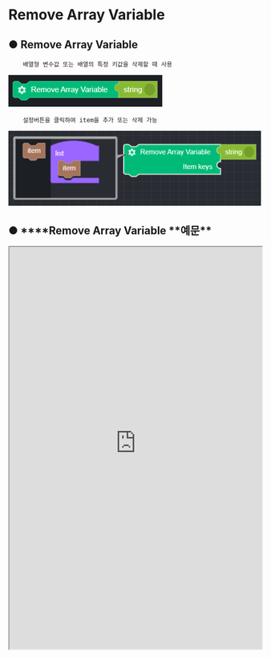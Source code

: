 # Remove Array Variable

## ● **Remove Array Variable**

        배열형 변수값 또는 배열의 특정 키값을 삭제할 때 사용

![](../../img/assets/image%20%28216%29.png)

        설정버튼을 클릭하여 item을 추가 또는 삭제 가능

![](../../img/assets/image%20%28106%29.png)

## ● \***\*Remove Array Variable **예문\*\*

<iframe
    src="https://d1sxhpvag16wqc.cloudfront.net/v3.1.0/arrayList/remove_arraylist"
    name="프레임 이름"
    width="100%"
    height="800px"
    allow=""
    sandbox="allow-scripts allow-same-origin" />
<div class="display-pdf">
    <p><img src="../img/assets/image%20%2848%29.png" alt="" /></p>
    <p><img src="../img/assets/image%20%28168%29.png" alt="" /></p>
</div>

## ● \***\*Remove Array Variable **결과\*\*

```text
{
  "result": [
    "value02",
    "value03"
  ]
}
```
